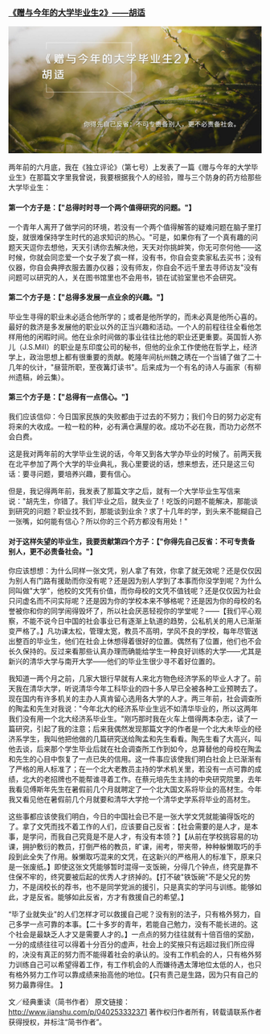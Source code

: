 ###  [《赠与今年的大学毕业生2》——胡适](http://www.jianshu.com/p/040253332371)
![](img/《赠与今年的大学毕业生2》——胡适.jpg)

两年前的六月底，我在《独立评论》（第七号）上发表了一篇《赠与今年的大学毕业生》在那篇文字里我曾说，我要根据我个人的经验，赠与三个防身的药方给那些大学毕业生：

#### 第一个方子是：【"总得时时寻一个两个值得研究的问题。"】

一个青年人离开了做学问的环境，若没有一个两个值得解答的疑难问题在脑子里打旋，就很难保持学生时代的追求知识的热心。"可是，如果你有了一个真有趣的问题天天逗你去想他，天天引诱你去解决他，天天对你挑衅笑，你无可奈何他——这时候，你就会同恋爱一个女子发了疯一样，没有书，你自会变卖家私去买书；没有仪器，你自会典押衣服去置办仪器；没有师友，你自会不远千里去寻师访友"没有问题可以研究的人，关在图书馆里也不会用书，锁在试验室里也不会研究。

#### 第二个方子是：【"总得多发展一点业余的兴趣。"】

毕业生寻得的职业未必适合他所学的；或者是他所学的，而未必真是他所心喜的。最好的救济是多发展他的职业以外的正当兴趣和活动。一个人的前程往往全看他怎样用他的闲暇时间。他在业余时间做的事业往往比他的职业还更重要。英国哲人弥儿（J.S.Mill）的职业是东印度公司的秘书，但他的业余工作使他在哲学上，经济学上，政治思想上都有很重要的贡献。乾隆年间杭州魏之琇在一个当铺了做了二十几年的伙计，"昼营所职，至夜篝灯读书"。后来成为一个有名的诗人与画家（有柳州遗稿，岭云集）。

#### 第三个方子是：【"总得有一点信心。"】

我们应该信仰：今日国家民族的失败都由于过去的不努力；我们今日的努力必定有将来的大收成。一粒一粒的种，必有满仓满屋的收。成功不必在我，而功力必然不会白费。

这是我对两年前的大学毕业生说的话，今年又到各大学办毕业的时候了。前两天我在北平参加了两个大学的毕业典礼，我心里要说的话，想来想去，还只是这三句话：要寻问题，要培养兴趣，要有信心。

但是，我记得两年前，我发表了那篇文字之后，就有一个大学毕业生写信来说："胡先生，你错了。我们毕业之后，就失业了！吃饭的问题不能解决，那能谈到研究的问题？职业找不到，那能谈到业余？求了十几年的学，到头来不能糊自己一张嘴，如何能有信心？所以你的三个药方都没有用处！"

#### 对于这样失望的毕业生，我要贡献第四个方子：【"你得先自己反省：不可专责备别人，更不必责备社会。"】

你应该想想：为什么同样一张文凭，别人拿了有效，你拿了就无效呢？还是仅仅因为别人有门路有援助而你没有呢？还是因为别人学到了本事而你没学到呢？为什么同叫做"大学"，他校的文凭有价值，而你母校的文凭不值钱呢？还是仅仅因为社会只问虚名而不问实际呢？还是因为你的学校本来不够格呢？还是因为你的母校的名誉被你和你的同学闹得毁坏了，所以社会厌恶轻视你的学堂呢？——【我们平心观察，不能不说今日中国的社会事业已有逐渐上轨道的趋势，公私机关的用人已渐渐变严格了。】凡功课太松，管理太宽，教员不高明，学风不良的学校，每年尽管送出整百的毕业生，他们在社会上休想得着很好的位置。偶然有了位置，他们也不会长久保持的。反过来看那些认真办理而确能给学生一种良好训练的大学——尤其是新兴的清华大学与南开大学——他们的毕业生很少寻不着好位置的。

我知道一两个月之前，几家大银行早就有人来北方物色经济学系的毕业人才了。前天我在清华大学，听说清华今年工科毕业的四十多人早已全被各种工业预聘去了。现在国内有许多机关的主办人真肯留心选用各大学的人才。两三年前，社会调查所的陶孟和先生对我说："今年北大的经济系毕业生远不如清华毕业的，所以这两年我们没有用一个北大经济系毕业生。"刚巧那时我在火车上借得两本杂志，读了一篇研究，引起了我的注意；后来我偶然发现那篇文字的作者是一个北大未毕业的经济系学生，我叫他把他做的几篇研究送给陶孟和先生看看。陶先生看了大高兴，叫他去谈，后来那个学生毕业后就在社会调查所工作到如今，总算替他的母校在陶孟和先生的心目中恢复了一点已失的信用。这一件事应该使我们明白社会上已渐渐有了严格的用人标准了；在一个北大老教员主持的学术机关里，若没有一点可靠的成绩，北大的老招牌也不能帮谁寻着工作。在蔡元培先生主持的中央研究院里，去年我看见傅斯年先生在暑假前几个月就聘定了一个北大国文系将毕业的高材生。今年我又看见他在暑假前几个月就要和清华大学抢一个清华史学系将毕业的高材生。

这些事都应该使我们明白，今日的中国社会已不是一张大学文凭就能骗得饭吃的了。拿了文凭而找不着工作的人们，应该要自己反省：【社会需要的是人才，是本事，是学问，而我自己究竟是不是人才，有没有本领？】【从前在学校挑容易的功课，拥护敷衍的教员，打倒严格的教员，旷课，闹考，带夹带，种种躲懒取巧的手段到此全失了作用。躲懒取巧混来的文凭，在这新兴的严格用人的标准下，原来只是一张废纸。】即使这张文凭能够暂时混得一支饭碗，分得几个钟点，终究是靠不住保不牢的，终究要被后起的优秀人才挤掉的。【打不破"铁饭碗"不是父兄的势力，不是阔校长的荐书，也不是同学党派的援引，只是真实的学问与训练。能够如此，才是反省。能够如此反省，方才有救援自己的希望。】

“毕了业就失业"的人们怎样才可以救援自己呢？没有别的法子，只有格外努力，自己多学一点可靠的本事。【二十多岁的青年，若能自己勉力，没有不能长进的。这个社会是最缺乏人才又是需要人才的。】一点点的努力往往就有十倍百倍的奖励，一分的成绩往往可以得着十分百分的虚声，社会上的奖掖只有远超过我们所应得的，决没有真正的努力而不能得着社会的承认的。没有工作机会的人，只有格外努力训练自己可以希望得着工作，有工作机会的人而嫌待遇太薄地位太低的人，也只有格外努力工作可以靠成绩来抬高他的地位。【只有责己是生路，因为只有自己的努力最靠得住。 】

文／经典重读（简书作者）
原文链接：http://www.jianshu.com/p/040253332371
著作权归作者所有，转载请联系作者获得授权，并标注“简书作者”。
